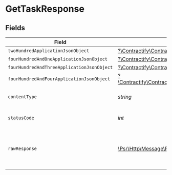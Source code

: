 # GetTaskResponse


## Fields

| Field                                                                                                                                                | Type                                                                                                                                                 | Required                                                                                                                                             | Description                                                                                                                                          |
| ---------------------------------------------------------------------------------------------------------------------------------------------------- | ---------------------------------------------------------------------------------------------------------------------------------------------------- | ---------------------------------------------------------------------------------------------------------------------------------------------------- | ---------------------------------------------------------------------------------------------------------------------------------------------------- |
| `twoHundredApplicationJsonObject`                                                                                                                    | [?\Contractify\ContractifyAPI\Models\Operations\GetTaskResponseBody](../../Models/Operations/GetTaskResponseBody.md)                                 | :heavy_minus_sign:                                                                                                                                   | OK                                                                                                                                                   |
| `fourHundredAndOneApplicationJsonObject`                                                                                                             | [?\Contractify\ContractifyAPI\Models\Operations\GetTaskTasksResponseBody](../../Models/Operations/GetTaskTasksResponseBody.md)                       | :heavy_minus_sign:                                                                                                                                   | Unauthenticated                                                                                                                                      |
| `fourHundredAndThreeApplicationJsonObject`                                                                                                           | [?\Contractify\ContractifyAPI\Models\Operations\GetTaskTasksResponseResponseBody](../../Models/Operations/GetTaskTasksResponseResponseBody.md)       | :heavy_minus_sign:                                                                                                                                   | Forbidden                                                                                                                                            |
| `fourHundredAndFourApplicationJsonObject`                                                                                                            | [?\Contractify\ContractifyAPI\Models\Operations\GetTaskTasksResponse404ResponseBody](../../Models/Operations/GetTaskTasksResponse404ResponseBody.md) | :heavy_minus_sign:                                                                                                                                   | Not Found                                                                                                                                            |
| `contentType`                                                                                                                                        | *string*                                                                                                                                             | :heavy_check_mark:                                                                                                                                   | HTTP response content type for this operation                                                                                                        |
| `statusCode`                                                                                                                                         | *int*                                                                                                                                                | :heavy_check_mark:                                                                                                                                   | HTTP response status code for this operation                                                                                                         |
| `rawResponse`                                                                                                                                        | [\Psr\Http\Message\ResponseInterface](https://www.php-fig.org/psr/psr-7/#33-psrhttpmessageresponseinterface)                                         | :heavy_check_mark:                                                                                                                                   | Raw HTTP response; suitable for custom response parsing                                                                                              |